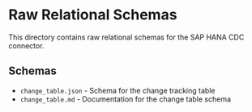 # Raw Relational Schemas

This directory contains raw relational schemas for the SAP HANA CDC connector.

## Schemas

- `change_table.json` - Schema for the change tracking table
- `change_table.md` - Documentation for the change table schema

